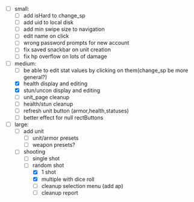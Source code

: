 - [ ] small:
  - [ ] add isHard to change_sp
  - [ ] add uid to local disk
  - [ ] add min swipe size to navigation
  - [ ] edit name on click
  - [ ] wrong password prompts for new account
  - [ ] fix saved snackbar on unit creation
  - [ ] fix hp overflow on lots of damage
- [ ] medium:
  - [ ]  be able to edit stat values by clicking on them(change_sp be more general?)
  - [x]  health display and editing
  - [x]  stun/uncon display and editing
  - [ ]  unit_page cleanup
  - [ ]  health/stun cleanup
  - [ ]  refresh unit button (armor,health,statuses)
  - [ ]  better effect for null rectButtons
- [ ] large:
  - [ ] add unit
    - [ ] unit/armor presets
    - [ ] weapon presets?
  - [ ] shooting
    - [ ] single shot
    - [ ] random shot
      - [x] 1 shot
      - [x] multiple with dice roll
      - [ ] cleanup selection menu (add ap)
      - [ ] cleanup report